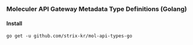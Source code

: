 ### Moleculer API Gateway Metadata Type Definitions (Golang)

#### Install
```
go get -u github.com/strix-kr/mol-api-types-go
```
